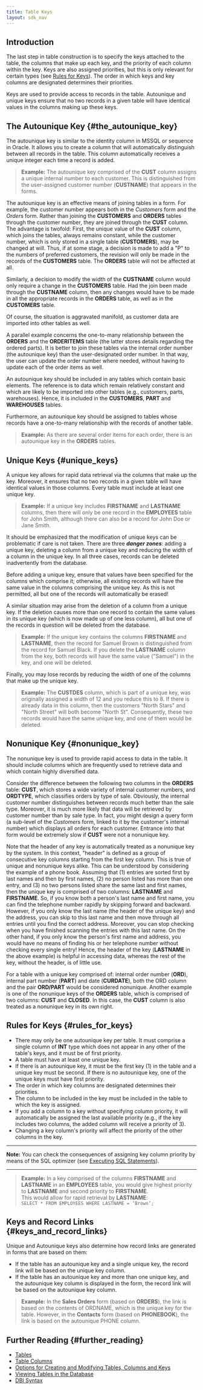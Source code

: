 ```yaml
---
title: Table Keys
layout: sdk_nav
---
```


## Introduction

The last step in table construction is to specify the keys attached to
the table, the columns that make up each key, and the priority of each
column within the key. Keys are also assigned priorities, but this is
only relevant for certain types (see [Rules for
Keys](#Rules_for_Keys "wikilink")). The order in which keys and key
columns are designated determines their priorities.

Keys are used to provide access to records in the table. Autounique and
unique keys ensure that no two records in a given table will have
identical values in the columns making up these keys.

## The Autounique Key {#the_autounique_key}

The autounique key is similar to the identity column in MSSQL or
sequence in Oracle. It allows you to create a column that will
automatically distinguish between all records in the table. This column
automatically receives a unique integer each time a record is added.

> **Example:** The autounique key comprised of the **CUST** column
> assigns a unique internal number to each customer. This is
> distinguished from the user-assigned customer number (**CUSTNAME**)
> that appears in the forms.

The autounique key is an effective means of joining tables in a form.
For example, the customer number appears both in the *Customers* form
and the *Orders* form. Rather than joining the **CUSTOMERS** and
**ORDERS** tables through the customer number, they are joined through
the **CUST** column. The advantage is twofold: First, the unique value
of the **CUST** column, which joins the tables, always remains constant,
while the customer number, which is only stored in a single table
(**CUSTOMERS**), may be changed at will. Thus, if at some stage, a
decision is made to add a "P" to the numbers of preferred customers, the
revision will only be made in the records of the **CUSTOMERS** table.
The **ORDERS** table will not be affected at all.

Similarly, a decision to modify the width of the **CUSTNAME** column
would only require a change in the **CUSTOMERS** table. Had the join
been made through the **CUSTNAME** column, then any changes would have
to be made in all the appropriate records in the **ORDERS** table, as
well as in the **CUSTOMERS** table.

Of course, the situation is aggravated manifold, as customer data are
imported into other tables as well.

A parallel example concerns the one-to-many relationship between the
**ORDERS** and the **ORDERITEMS** table (the latter stores details
regarding the ordered parts). It is better to join these tables via the
internal order number (the autounique key) than the user-designated
order number. In that way, the user can update the order number where
needed, without having to update each of the order items as well.

An autounique key should be included in any tables which contain basic
elements. The reference is to data which remain relatively constant and
which are likely to be imported into other tables (e.g., customers,
parts, warehouses). Hence, it is included in the **CUSTOMERS**, **PART**
and **WAREHOUSES** tables.

Furthermore, an autounique key should be assigned to tables whose
records have a one-to-many relationship with the records of another
table.

> **Example:** As there are several order items for each order, there is
> an autounique key in the **ORDERS** tables.

## Unique Keys {#unique_keys}

A unique key allows for rapid data retrieval via the columns that make
up the key. Moreover, it ensures that no two records in a given table
will have identical values in those columns. Every table must include at
least one unique key.

> **Example:** If a unique key includes **FIRSTNAME** and **LASTNAME**
> columns, then there will only be one record in the **EMPLOYEES** table
> for John Smith, although there can also be a record for John Doe or
> Jane Smith.

It should be emphasized that the modification of unique keys can be
problematic if care is not taken. There are three ***danger zones***:
adding a unique key, deleting a column from a unique key and reducing
the width of a column in the unique key. In all three cases, records can
be deleted inadvertently from the database.

Before adding a unique key, ensure that values have been specified for
the columns which comprise it; otherwise, all existing records will have
the same value in the columns comprising the unique key. As this is not
permitted, all but one of the records will automatically be erased!

A similar situation may arise from the deletion of a column from a
unique key. If the deletion causes more than one record to contain the
same values in its unique key (which is now made up of one less column),
all but one of the records in question will be deleted from the
database.

> **Example:** If the unique key contains the columns **FIRSTNAME** and
> **LASTNAME**, then the record for Samuel Brown is distinguished from
> the record for Samuel Black. If you delete the **LASTNAME** column
> from the key, both records will have the same value ("Samuel") in the
> key, and one will be deleted.

Finally, you may lose records by reducing the width of one of the
columns that make up the unique key.

> **Example:** The **CUSTDES** column, which is part of a unique key,
> was originally assigned a width of 12 and you reduce this to 8. If
> there is already data in this column, then the customers "North Stars"
> and "North Street" will both become "North St". Consequently, these
> two records would have the same unique key, and one of them would be
> deleted.

## Nonunique Key {#nonunique_key}

The nonunique key is used to provide rapid access to data in the table.
It should include columns which are frequently used to retrieve data and
which contain highly diversified data.

Consider the difference between the following two columns in the
**ORDERS** table: **CUST**, which stores a wide variety of internal
customer numbers, and **ORDTYPE**, which classifies orders by type of
sale. Obviously, the internal customer number distinguishes between
records much better than the sale type. Moreover, it is much more likely
that data will be retrieved by customer number than by sale type. In
fact, you might design a query form (a sub-level of the *Customers*
form, linked to it by the customer's internal number) which displays all
orders for each customer. Entrance into that form would be extremely
slow if **CUST** were not a nonunique key.

Note that the header of any key is automatically treated as a nonunique
key by the system. In this context, "header" is defined as a group of
consecutive key columns starting from the first key column. This is true
of unique and nonunique keys alike. This can be understood by
considering the example of a phone book. Assuming that (1) entries are
sorted first by last names and then by first names, (2) no person listed
has more than one entry, and (3) no two persons listed share the same
last and first names, then the unique key is comprised of two columns:
**LASTNAME** and **FIRSTNAME**. So, if you know both a person's last
name and first name, you can find the telephone number rapidly by
skipping forward and backward. However, if you only know the last name
(the header of the unique key) and the address, you can skip to this
last name and then move through all entries until you find the correct
address. Moreover, you can stop checking when you have finished scanning
the entries with this last name. On the other hand, if you only know the
person's first name and address, you would have no means of finding his
or her telephone number without checking every single entry! Hence, the
header of the key (**LASTNAME** in the above example) is helpful in
accessing data, whereas the rest of the key, without the header, is of
little use.

For a table with a unique key comprised of: internal order number
(**ORD**), internal part number (**PART**) and date (**CURDATE**), both
the ORD column and the pair **ORD/PART** would be considered nonunique.
Another example is one of the nonunique keys of the **ORDERS** table,
which is comprised of two columns: **CUST** and **CLOSED**. In this
case, the **CUST** column is also treated as a nonunique key in its own
right.

## Rules for Keys {#rules_for_keys}

-   There may only be one autounique key per table. It must comprise a
    single column of **INT** type which does not appear in any other of
    the table's keys, and it must be of first priority.
-   A table must have at least one unique key.
-   If there is an autounique key, it must be the first key (1) in the
    table and a unique key must be second. If there is no autounique
    key, one of the unique keys must have first priority.
-   The order in which key columns are designated determines their
    priorities.
-   The column to be included in the key must be included in the table
    to which the key is assigned.
-   If you add a column to a key without specifying column priority, it
    will automatically be assigned the last available priority (e.g., if
    the key includes two columns, the added column will receive a
    priority of 3).
-   Changing a key column's priority will affect the priority of the
    other columns in the key.

------------------------------------------------------------------------

**Note:** You can check the consequences of assigning key column
priority by means of the SQL optimizer (see [Executing SQL
Statements](Executing_SQL_Statements "wikilink")).

------------------------------------------------------------------------

> **Example:** In a key comprised of the columns **FIRSTNAME** and
> **LASTNAME** in an **EMPLOYEES** table, you would give highest
> priority to **LASTNAME** and second priority to **FIRSTNAME**.\
> This would allow for rapid retrieval by **LASTNAME**:\
> `SELECT * FROM EMPLOYEES WHERE LASTNAME = ’Brown’;`

## Keys and Record Links {#keys_and_record_links}

Unique and Autounique keys also determine how record links are generated
in forms that are based on them:

-   If the table has an autounique key and a single unique key, the
    record link will be based on the unique key column.
-   If the table has an autounique key and more than one unique key, and
    the autounique key column is displayed in the form, the record link
    will be based on the autounique key column.

> **Example:** In the **Sales Orders** form (based on **ORDERS**), the
> link is based on the contents of ORDNAME, which is the unique key for
> the table. However, in the **Contacts** form (based on **PHONEBOOK**),
> the link is based on the autounique PHONE column.

## Further Reading {#further_reading}

-   [Tables](Tables "wikilink")
-   [Table Columns](Table_Columns "wikilink")
-   [Options for Creating and Modifying Tables, Columns and
    Keys](Options_for_Creating_and_Modifying_Tables,_Columns_and_Keys "wikilink")
-   [Viewing Tables in the
    Database](Viewing_Tables_in_the_Database "wikilink")
-   [DBI Syntax](DBI_Syntax "wikilink")
